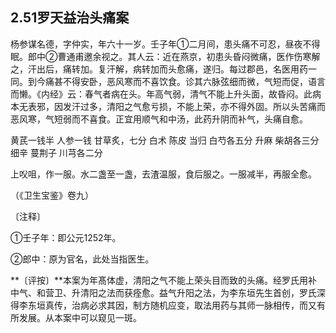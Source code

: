 ## 2.51罗天益治头痛案

杨参谋名德，字仲实，年六十一岁。壬子年①二月间，患头痛不可忍，昼夜不得眠。郎中②曹通甫邀余视之。其人云：近在燕京，初患头昏闷微痛，医作伤寒解之，汗出后，痛转加。复汗解，病转加而头愈痛，遂归。每过郡邑，名医用药一同。到今痛甚不得安卧，恶风寒而不喜饮食。诊其六脉弦细而微，气短而促，语言而懒。《内经》云：春气者病在头。年高气弱，清气不能上升头面，故昏闷。此病本无表邪，因发汗过多，清阳之气愈亏损，不能上荣，亦不得外固。所以头苦痛而恶风寒，气短弱而不喜食。正宜用顺气和中汤，此药升阴而补气，头痛自愈。

黄芪一钱半 人参一钱 甘草炙，七分 白术 陈皮 当归 白芍各五分 升麻 柴胡各三分 细辛 蔓荆子 川芎各二分

上㕮咀，作一服。水二盏至一盏，去渣温服，食后服之。一服减半，再服全愈。

（《卫生宝鉴》卷九）

〔注释〕

①壬子年：即公元1252年。

②郎中：原为官名，此处当指医生。

**〔评按〕**本案为年髙体虚，清阳之气不能上荣头目而致的头痛。经罗氏用补中气、和营卫、升清阳之法而获痊愈。益气升阳之法，为李东垣先生首创，罗氏深得李东垣真传，治病必求其因，制方随机应变，取法用药与其师一脉相传，而又有所发展。从本案中可以窥见一斑。
